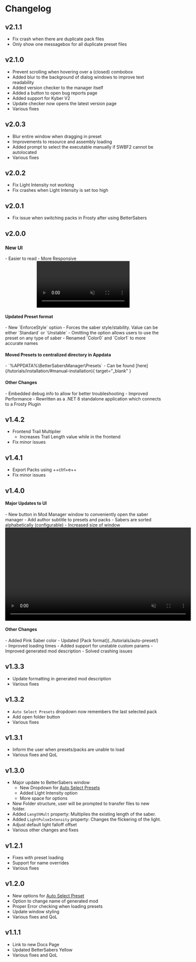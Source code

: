 # Changelog

## v2.1.1
- Fix crash when there are duplicate pack files
- Only show one messagebox for all duplicate preset files

## v2.1.0
- Prevent scrolling when hovering over a (closed) combobox
- Added blur to the background of dialog windows to improve text readability
- Added version checker to the manager itself
- Added a button to open bug reports page
- Added support for Kyber V2
- Update checker now opens the latest version page
- Various fixes

## v2.0.3
- Blur entire window when dragging in preset
- Improvements to resource and assembly loading
- Added prompt to select the executable manually if SWBF2 cannot be autolocated
- Various fixes

## v2.0.2
- Fix Light Intensity not working
- Fix crashes when Light Intensity is set too high

## v2.0.1
- Fix issue when switching packs in Frosty after using BetterSabers

## v2.0.0
<h3><strong>New UI</strong></h3>
- Easier to read
- More Responsive

<div style="text-align: center">
  <video style="max-width: 700px" autoplay muted loop playsinline>
    <source src="../assets/images/v200.mp4" type="video/mp4">
  </video>
</div>

<h4>Updated Preset format</h4>
- New `EnforceStyle` option
    - Forces the saber style/stability. Value can be either `Standard` or `Unstable`
    - Omitting the option allows users to use the preset on any type of saber
- Renamed `Color0` and `Color1` to more accurate names

<h4>Moved Presets to centralized directory in Appdata</h4>
- `%APPDATA%\BetterSabersManager\Presets`
- Can be found [here](/tutorials/installation/#manual-installation){ target="_blank" }

<h4>Other Changes</h4>
- Embedded debug info to allow for better troubleshooting
- Improved Performance
- Rewritten as a .NET 8 standalone application which connects to a Frosty Plugin

## v1.4.2
- Frontend Trail Multiplier
    - Increases Trail Length value while in the frontend
- Fix minor issues

## v1.4.1
- Export Packs using ++ctrl+e++
- Fix minor issues

## v1.4.0
<h4>Major Updates to UI</h4>
- New button in Mod Manager window to conveniently open the saber manager
- Add author subtitle to presets and packs
- Sabers are sorted alphabetically (configurable)
- Increased size of window

<div style="text-align:center">
  <video width="600" autoplay muted loop playsinline>
    <source src="../assets/images/v140.mp4" type="video/mp4">
  </video>
</div>


<h4>Other Changes</h4>
- Added Pink Saber color
- Updated [Pack format](../tutorials/auto-preset/)
- Improved loading times
- Added support for unstable custom params
- Improved generated mod description
- Solved crashing issues

## v1.3.3
- Update formatting in generated mod description
- Various fixes

## v1.3.2
- `Auto Select Presets` dropdown now remembers the last selected pack
- Add open folder button
- Various fixes

## v1.3.1
- Inform the user when presets/packs are unable to load
- Various fixes and QoL

## v1.3.0
- Major update to BetterSabers window
    - New Dropdown for [Auto Select Presets](../tutorials/auto-preset/)
    - Added Light Intensity option
    - More space for options
- New Folder structure, user will be prompted to transfer files to new folder.
- Added `LengthMult` property: Multiplies the existing length of the saber.
- Added `LightPulseIntensity` property: Changes the flickering of the light.
- Adjust default light falloff offset
- Various other changes and fixes

## v1.2.1
- Fixes with preset loading
- Support for name overrides
- Various fixes

## v1.2.0
- New options for [Auto Select Preset](../tutorials/auto-preset/)
- Option to change name of generated mod
- Proper Error checking when loading presets
- Update window styling
- Various fixes and QoL

## v1.1.1
- Link to new Docs Page
- Updated BetterSabers Yellow
- Various fixes and QoL